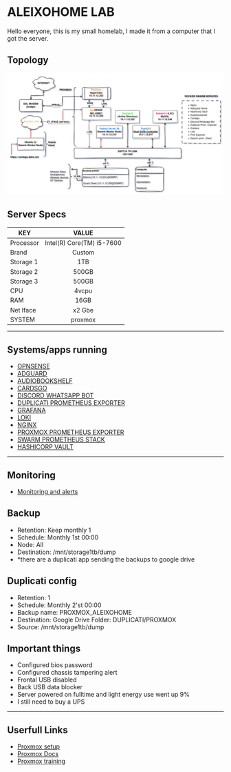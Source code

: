 # ALEIXOHOME LAB

Hello everyone, this is my small homelab, I made it from a computer that I got the server.

## Topology

[![topology](static/images/homelab.png)]()

## Server Specs
| KEY | VALUE |
|--------|:-----------:|
| Processor | Intel(R) Core(TM) i5-7600 |
| Brand | Custom |
| Storage 1 | 1TB |
| Storage 2 | 500GB |
| Storage 3 | 500GB |
| CPU | 4vcpu |
| RAM | 16GB |
| Net Iface | x2 Gbe |
| SYSTEM | proxmox |

<hr>

## Systems/apps running
- [OPNSENSE](virtual%20machines/opnsense/)
- [ADGUARD](virtual%20machines/fedora-server/swarm/adguard/)
- [AUDIOBOOKSHELF](virtual%20machines/fedora-server/swarm/audiobookshelf/)
- [CARDSGO](virtual%20machines/fedora-server/swarm/cardsgo/)
- [DISCORD WHATSAPP BOT](virtual%20machines/fedora-server/swarm/discord_whatsapp/)
- [DUPLICATI PROMETHEUS EXPORTER](virtual%20machines/fedora-server/swarm/duplicati-prom-exporter/)
- [GRAFANA](virtual%20machines/fedora-server/swarm/grafana/)
- [LOKI](virtual%20machines/fedora-server/swarm/loki/)
- [NGINX](virtual%20machines/fedora-server/swarm/nginx/)
- [PROXMOX PROMETHEUS EXPORTER](virtual%20machines/fedora-server/swarm/pve-exporter/)
- [SWARM PROMETHEUS STACK](virtual%20machines/fedora-server/swarm/swarm-prom-stack/)
- [HASHICORP VAULT](virtual%20machines/fedora-server/swarm/vault/)

<hr>

## Monitoring
- [Monitoring and alerts](Monitoring/)

## Backup
- Retention: Keep monthly 1
- Schedule: Monthly 1st 00:00
- Node: All
- Destination: /mnt/storage1tb/dump
- *there are a duplicati app sending the backups to google drive

## Duplicati config
- Retention: 1
- Schedule: Monthly 2'st 00:00
- Backup name: PROXMOX_ALEIXOHOME
- Destination: Google Drive Folder: DUPLICATI/PROXMOX
- Source: /mnt/storage1tb/dump

## Important things
- Configured bios password
- Configured chassis tampering alert
- Frontal USB disabled
- Back USB data blocker
- Server powered on fulltime and light energy use went up 9%
- I still need to buy a UPS

<hr>

## Userfull Links
- [Proxmox setup](https://www.proxmox.com/en/proxmox-ve/get-started)
- [Proxmox Docs](https://www.proxmox.com/en/downloads/category/documentation-pve)
- [Proxmox training](https://www.proxmox.com/en/training)